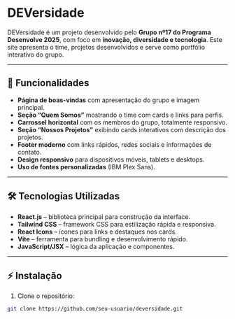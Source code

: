 # DEVersidade

DEVersidade é um projeto desenvolvido pelo **Grupo nº17 do Programa Desenvolve 2025**, com foco em **inovação, diversidade e tecnologia**. Este site apresenta o time, projetos desenvolvidos e serve como portfólio interativo do grupo.

---

## 📌 Funcionalidades

- **Página de boas-vindas** com apresentação do grupo e imagem principal.  
- **Seção “Quem Somos”** mostrando o time com cards e links para perfis.  
- **Carrossel horizontal** com os membros do grupo, totalmente responsivo.  
- **Seção “Nossos Projetos”** exibindo cards interativos com descrição dos projetos.  
- **Footer moderno** com links rápidos, redes sociais e informações de contato.  
- **Design responsivo** para dispositivos móveis, tablets e desktops.  
- **Uso de fontes personalizadas** (IBM Plex Sans).  

---

## 🛠 Tecnologias Utilizadas

- **React.js** – biblioteca principal para construção da interface.  
- **Tailwind CSS** – framework CSS para estilização rápida e responsiva.  
- **React Icons** – ícones para links e destaques nos cards.  
- **Vite** – ferramenta para bundling e desenvolvimento rápido.  
- **JavaScript/JSX** – lógica da aplicação e componentes.  

---

## ⚡ Instalação

1. Clone o repositório:

```bash
git clone https://github.com/seu-usuario/deversidade.git
